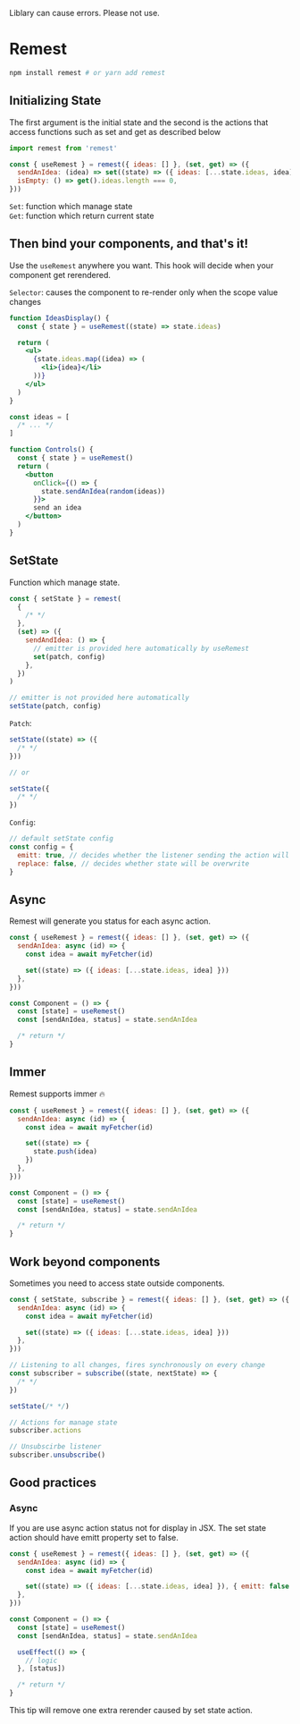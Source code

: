 Liblary can cause errors. Please not use.

# Remest

```bash
npm install remest # or yarn add remest
```

## Initializing State

The first argument is the initial state and the second is the actions that access functions such as set and get as described below

```jsx
import remest from 'remest'

const { useRemest } = remest({ ideas: [] }, (set, get) => ({
  sendAnIdea: (idea) => set((state) => ({ ideas: [...state.ideas, idea] })),
  isEmpty: () => get().ideas.length === 0,
}))
```

`Set`: function which manage state<br>
`Get`: function which return current state

## Then bind your components, and that's it!

Use the `useRemest` anywhere you want. This hook will decide when your component get rerendered.

`Selector`: causes the component to re-render only when the scope value changes

```jsx
function IdeasDisplay() {
  const { state } = useRemest((state) => state.ideas)

  return (
    <ul>
      {state.ideas.map((idea) => (
        <li>{idea}</li>
      ))}
    </ul>
  )
}

const ideas = [
  /* ... */
]

function Controls() {
  const { state } = useRemest()
  return (
    <button
      onClick={() => {
        state.sendAnIdea(random(ideas))
      }}>
      send an idea
    </button>
  )
}
```

## SetState

Function which manage state.

```js
const { setState } = remest(
  {
    /* */
  },
  (set) => ({
    sendAndIdea: () => {
      // emitter is provided here automatically by useRemest
      set(patch, config)
    },
  })
)

// emitter is not provided here automatically
setState(patch, config)
```

`Patch`:

```js
setState((state) => ({
  /* */
}))

// or

setState({
  /* */
})
```

`Config`:

```js
// default setState config
const config = {
  emitt: true, // decides whether the listener sending the action will be called
  replace: false, // decides whether state will be overwrite
}
```

## Async

Remest will generate you status for each async action.

```jsx
const { useRemest } = remest({ ideas: [] }, (set, get) => ({
  sendAnIdea: async (id) => {
    const idea = await myFetcher(id)

    set((state) => ({ ideas: [...state.ideas, idea] }))
  },
}))

const Component = () => {
  const [state] = useRemest()
  const [sendAnIdea, status] = state.sendAnIdea

  /* return */
}
```

## Immer

Remest supports immer 🔥

```jsx
const { useRemest } = remest({ ideas: [] }, (set, get) => ({
  sendAnIdea: async (id) => {
    const idea = await myFetcher(id)

    set((state) => {
      state.push(idea)
    })
  },
}))

const Component = () => {
  const [state] = useRemest()
  const [sendAnIdea, status] = state.sendAnIdea

  /* return */
}
```

## Work beyond components

Sometimes you need to access state outside components.

```js
const { setState, subscribe } = remest({ ideas: [] }, (set, get) => ({
  sendAnIdea: async (id) => {
    const idea = await myFetcher(id)

    set((state) => ({ ideas: [...state.ideas, idea] }))
  },
}))

// Listening to all changes, fires synchronously on every change
const subscriber = subscribe((state, nextState) => {
  /* */
})

setState(/* */)

// Actions for manage state
subscriber.actions

// Unsubscirbe listener
subscriber.unsubscribe()
```

## Good practices

### Async

If you are use async action status not for display in JSX. The set state action should have emitt property set to false.

```jsx
const { useRemest } = remest({ ideas: [] }, (set, get) => ({
  sendAnIdea: async (id) => {
    const idea = await myFetcher(id)

    set((state) => ({ ideas: [...state.ideas, idea] }), { emitt: false })
  },
}))

const Component = () => {
  const [state] = useRemest()
  const [sendAnIdea, status] = state.sendAnIdea

  useEffect(() => {
    // logic
  }, [status])

  /* return */
}
```

This tip will remove one extra rerender caused by set state action.
